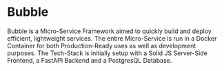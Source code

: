 # Bubble

Bubble is a Micro-Service Framework aimed to quickly build and deploy efficient, lightweight services. The entire Micro-Service is run in a Docker Container for both Production-Ready uses as well as development purposes. The Tech-Stack is initially setup with a Solid JS Server-Side Frontend, a FastAPI Backend and a PostgresQL Database.
